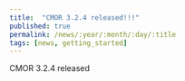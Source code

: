 ```yaml
---
title:  "CMOR 3.2.4 released!!!"
published: true
permalink: /news/:year/:month/:day/:title
tags: [news, getting_started]
---
```


CMOR 3.2.4 released

 

